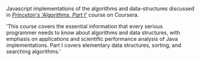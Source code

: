Javascript implementations of the algorithms and data-structures discussed in *[Princeton's 'Algorithms, Part I'](https://www.coursera.org/learn/algorithms-part1)* course on Coursera.

'This course covers the essential information that every serious programmer needs to know about algorithms and data structures, with emphasis on applications and scientific performance analysis of Java implementations. Part I covers elementary data structures, sorting, and searching algorithms.'